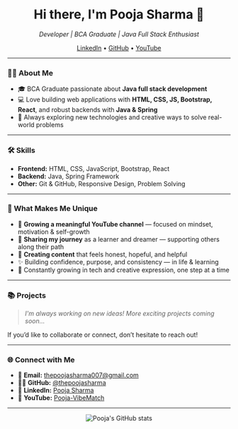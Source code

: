 <h1 align="center">Hi there, I'm Pooja Sharma 👋</h1>
<p align="center">
  <em>Developer | BCA Graduate | Java Full Stack Enthusiast</em>
</p>
<p align="center">
  <a href="https://www.linkedin.com/in/the-pooja-sharma/">LinkedIn</a> •
  <a href="https://github.com/thepoojasharma">GitHub</a> •
  <a href="https://www.youtube.com/@Pooja-VibeMatch">YouTube</a>
</p>

---

### 👩‍💻 About Me

- 🎓 BCA Graduate passionate about **Java full stack development**
- 💻 Love building web applications with **HTML, CSS, JS, Bootstrap, React**, and robust backends with **Java & Spring**
- 🚀 Always exploring new technologies and creative ways to solve real-world problems

---

### 🛠️ Skills

- **Frontend:** HTML, CSS, JavaScript, Bootstrap, React
- **Backend:** Java, Spring Framework
- **Other:** Git & GitHub, Responsive Design, Problem Solving

---

### 🌟 What Makes Me Unique

- 🌱 **Growing a meaningful YouTube channel** — focused on mindset, motivation & self-growth
- 🎯 **Sharing my journey** as a learner and dreamer — supporting others along their path
- 💛 **Creating content** that feels honest, hopeful, and helpful
- ✨ Building confidence, purpose, and consistency — in life & learning
- 🧠 Constantly growing in tech and creative expression, one step at a time

---

### 📚 Projects

> _I'm always working on new ideas! More exciting projects coming soon..._

If you’d like to collaborate or connect, don’t hesitate to reach out!

---

### 🌐 Connect with Me

- 📧 **Email:** [thepoojasharma007@gmail.com](mailto:thepoojasharma007@gmail.com)  
- 🧑‍💻 **GitHub:** [@thepoojasharma](https://github.com/thepoojasharma)  
- 💼 **LinkedIn:** [Pooja Sharma](https://www.linkedin.com/in/the-pooja-sharma/)  
- 🎥 **YouTube:** [Pooja-VibeMatch](https://www.youtube.com/@Pooja-VibeMatch)

---

<p align="center">
  <img src="https://github-readme-stats.vercel.app/api?username=thepoojasharma&show_icons=true&theme=radical" alt="Pooja's GitHub stats"/>
</p>
